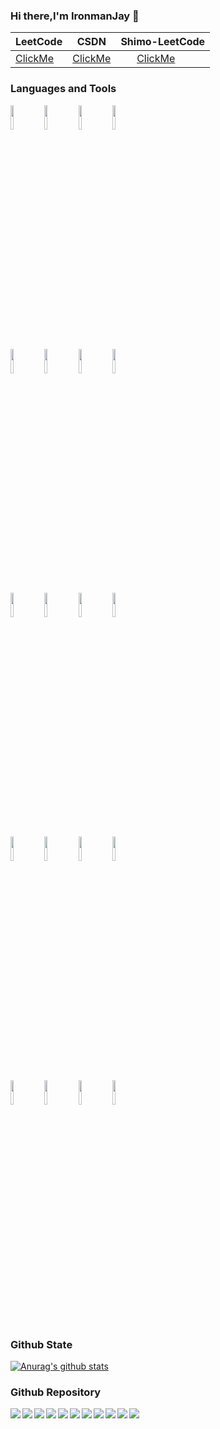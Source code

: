 ### Hi there,I'm IronmanJay 👋
| LeetCode  |CSDN | Shimo-LeetCode |
| ----  | --- | --- |
| [ClickMe](https://leetcode-cn.com/u/ironmanjay/)|[ClickMe](https://me.csdn.net/IronmanJay)|&nbsp;&nbsp;&nbsp;&nbsp;&nbsp;&nbsp;[ClickMe](https://shimo.im/mindmaps/T3GHVChYRYQC8g9c/)|

### Languages and Tools
<p>  
  <!-- Your languages and tools. Be careful with the alignment. 
  You can use this sites to get logos: https://www.vectorlogo.zone or https://simpleicons.org/
  -->
  <code><img width="10%" src="https://www.vectorlogo.zone/logos/java/java-ar21.svg"></code>
  <code><img width="10%" src="https://www.vectorlogo.zone/logos/python/python-horizontal.svg"></code>
  <code><img width="10%" src="https://www.vectorlogo.zone/logos/scala-lang/scala-lang-ar21.svg"></code>
  <code><img width="10%" src="https://www.vectorlogo.zone/logos/javascript/javascript-ar21.svg"></code>
  <br />
  <code><img width="10%" src="https://www.vectorlogo.zone/logos/apache_hadoop/apache_hadoop-ar21.svg"></code>
  <code><img width="10%" src="https://www.vectorlogo.zone/logos/apache_spark/apache_spark-ar21.svg"></code>
  <code><img width="10%" src="https://www.vectorlogo.zone/logos/apache_flink/apache_flink-ar21.svg"></code>
  <code><img width="10%" src="https://www.vectorlogo.zone/logos/apache_storm/apache_storm-ar21.svg"></code>
  <br />
  <code><img width="10%" src="https://www.vectorlogo.zone/logos/apache_hive/apache_hive-ar21.svg"></code>
  <code><img width="10%" src="https://www.vectorlogo.zone/logos/apache_kafka/apache_kafka-ar21.svg"></code>
  <code><img width="10%" src="https://www.vectorlogo.zone/logos/apache_zookeeper/apache_zookeeper-ar21.svg"></code>
  <code><img width="10%" src="https://www.vectorlogo.zone/logos/docker/docker-ar21.svg"></code>
  <br />
  <code><img width="10%" src="https://www.vectorlogo.zone/logos/springio/springio-ar21.svg"></code>
  <code><img width="10%" src="https://www.vectorlogo.zone/logos/apache_tomcat/apache_tomcat-ar21.svg"></code>
  <code><img width="10%" src="https://www.vectorlogo.zone/logos/djangoproject/djangoproject-ar21.svg"></code>
  <code><img width="10%" src="https://www.vectorlogo.zone/logos/centos/centos-ar21.svg"></code>
  <br />
  <code><img width="10%" src="https://www.vectorlogo.zone/logos/numpy/numpy-ar21.svg"></code>
  <code><img width="10%" src="https://www.vectorlogo.zone/logos/usepanda/usepanda-ar21.svg"></code>
  <code><img width="10%" src="https://www.vectorlogo.zone/logos/mysql/mysql-ar21.svg"></code>
  <code><img width="10%" src="https://www.vectorlogo.zone/logos/redis/redis-ar21.svg"></code>
</p>

### Github State
[![Anurag's github stats](https://github-readme-stats.vercel.app/api?username=IronmanJay)](https://github.com/IronmanJay/github-readme-stats)

### Github Repository
<a href="https://github.com/IronmanJay/UserBehaviorAnalysis">
  <img align="left" src="https://github-readme-stats.anuraghazra1.vercel.app/api/pin/?username=IronmanJay&repo=UserBehaviorAnalysis&show_icons=true&title_color=fff&icon_color=79ff97&text_color=9f9f9f&bg_color=151515" />
</a>

<a href="https://github.com/IronmanJay/DailyFresh">
  <img align="left" src="https://github-readme-stats.anuraghazra1.vercel.app/api/pin/?username=IronmanJay&repo=DailyFresh&show_icons=true&title_color=fff&icon_color=79ff97&text_color=9f9f9f&bg_color=151515" />
</a>

<a href="https://github.com/IronmanJay/MovieRecommendSystem">
  <img align="left" src="https://github-readme-stats.anuraghazra1.vercel.app/api/pin/?username=IronmanJay&repo=MovieRecommendSystem&show_icons=true&title_color=fff&icon_color=79ff97&text_color=9f9f9f&bg_color=151515" />
</a>

<a href="https://github.com/IronmanJay/E-CommerceWarehouse">
  <img align="left" src="https://github-readme-stats.anuraghazra1.vercel.app/api/pin/?username=IronmanJay&repo=E-CommerceWarehouse&show_icons=true&title_color=fff&icon_color=79ff97&text_color=9f9f9f&bg_color=151515" />
</a>

<a href="https://github.com/IronmanJay/TelecomCustomerService">
  <img align="left" src="https://github-readme-stats.anuraghazra1.vercel.app/api/pin/?username=IronmanJay&repo=TelecomCustomerService&show_icons=true&title_color=fff&icon_color=79ff97&text_color=9f9f9f&bg_color=151515" />
</a>

<a href="https://github.com/IronmanJay/ECommerceRecommendSystem">
  <img align="left" src="https://github-readme-stats.anuraghazra1.vercel.app/api/pin/?username=IronmanJay&repo=ECommerceRecommendSystem&show_icons=true&title_color=fff&icon_color=79ff97&text_color=9f9f9f&bg_color=151515" />
</a>

<a href="https://github.com/IronmanJay/Java_Project">
  <img align="left" src="https://github-readme-stats.anuraghazra1.vercel.app/api/pin/?username=IronmanJay&repo=Java_Project&show_icons=true&title_color=fff&icon_color=79ff97&text_color=9f9f9f&bg_color=151515" />
</a>

<a href="https://github.com/IronmanJay/LeetCode">
  <img align="left" src="https://github-readme-stats.anuraghazra1.vercel.app/api/pin/?username=IronmanJay&repo=LeetCode&show_icons=true&title_color=fff&icon_color=79ff97&text_color=9f9f9f&bg_color=151515" />
</a>

<a href="https://github.com/IronmanJay/Python_Project">
  <img align="left" src="https://github-readme-stats.anuraghazra1.vercel.app/api/pin/?username=IronmanJay&repo=Python_Project&show_icons=true&title_color=fff&icon_color=79ff97&text_color=9f9f9f&bg_color=151515" />
</a>

<a href="https://github.com/IronmanJay/C_Code">
  <img align="left" src="https://github-readme-stats.anuraghazra1.vercel.app/api/pin/?username=IronmanJay&repo=C_Code&show_icons=true&title_color=fff&icon_color=79ff97&text_color=9f9f9f&bg_color=151515" />
</a>

<a href="https://github.com/IronmanJay/Scala_Project">
  <img align="left" src="https://github-readme-stats.anuraghazra1.vercel.app/api/pin/?username=IronmanJay&repo=Scala_Project&show_icons=true&title_color=fff&icon_color=79ff97&text_color=9f9f9f&bg_color=151515" />
</a>
